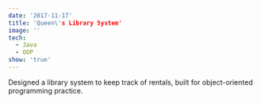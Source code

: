 ```yaml
---
date: '2017-11-17'
title: 'Queen\'s Library System'
image: ''
tech:
  - Java
  - OOP
show: 'true'
---
```


Designed a library system to keep track of rentals, built for object-oriented programming practice.